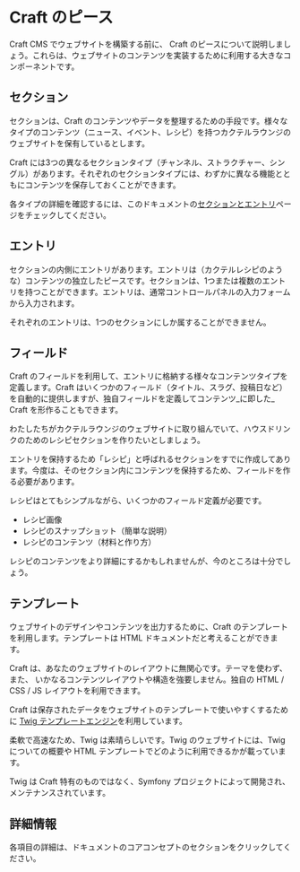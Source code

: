 Craft のピース
===================

Craft CMS でウェブサイトを構築する前に、 Craft のピースについて説明しましょう。これらは、ウェブサイトのコンテンツを実装するために利用する大きなコンポーネントです。

## セクション

セクションは、Craft のコンテンツやデータを整理するための手段です。様々なタイプのコンテンツ（ニュース、イベント、レシピ）を持つカクテルラウンジのウェブサイトを保有しているとします。

Craft には3つの異なるセクションタイプ（チャンネル、ストラクチャー、シングル）があります。それぞれのセクションタイプには、わずかに異なる機能とともにコンテンツを保存しておくことができます。

各タイプの詳細を確認するには、このドキュメントの[セクションとエントリ](sections-and-entries.md)ページをチェックしてください。

## エントリ

セクションの内側にエントリがあります。エントリは（カクテルレシピのような）コンテンツの独立したピースです。セクションは、1つまたは複数のエントリを持つことができます。エントリは、通常コントロールパネルの入力フォームから入力されます。

それぞれのエントリは、1つのセクションにしか属することができません。

## フィールド

Craft のフィールドを利用して、エントリに格納する様々なコンテンツタイプを定義します。Craft はいくつかのフィールド（タイトル、スラグ、投稿日など）を自動的に提供しますが、独自フィールドを定義してコンテンツ_に即した_ Craft を形作ることもできます。

わたしたちがカクテルラウンジのウェブサイトに取り組んでいて、ハウスドリンクのためのレシピセクションを作りたいとしましょう。

エントリを保持するため「レシピ」と呼ばれるセクションをすでに作成してあります。今度は、そのセクション内にコンテンツを保持するため、フィールドを作る必要があります。

レシピはとてもシンプルながら、いくつかのフィールド定義が必要です。

* レシピ画像
* レシピのスナップショット（簡単な説明）
* レシピのコンテンツ（材料と作り方）

レシピのコンテンツをより詳細にするかもしれませんが、今のところは十分でしょう。

## テンプレート

ウェブサイトのデザインやコンテンツを出力するために、Craft のテンプレートを利用します。テンプレートは HTML ドキュメントだと考えることができます。

Craft は、あなたのウェブサイトのレイアウトに無関心です。テーマを使わず、また、 いかなるコンテンツレイアウトや構造を強要しません。独自の HTML / CSS / JS レイアウトを利用できます。

Craft は保存されたデータをウェブサイトのテンプレートで使いやすくするために [Twig テンプレートエンジン](https://twig.symfony.com)を利用しています。

柔軟で高速なため、Twig は素晴らしいです。Twig のウェブサイトには、Twig についての概要や HTML テンプレートでどのように利用できるかが載っています。

Twig は Craft 特有のものではなく、Symfony プロジェクトによって開発され、メンテナンスされています。

## 詳細情報

各項目の詳細は、ドキュメントのコアコンセプトのセクションをクリックしてください。

